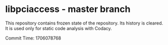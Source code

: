 # libpciaccess - master branch

This repository contains frozen state of the repository.
Its history is cleared. It is used only for static code
analysis with Codacy.

Commit Time: 1706078768